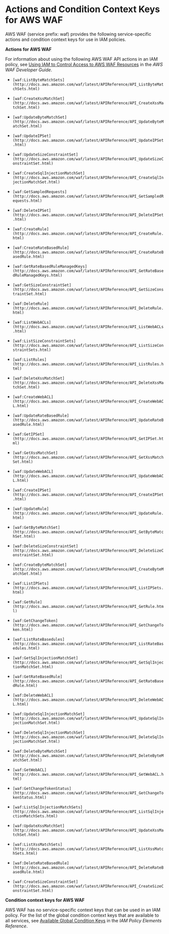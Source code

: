 # Actions and Condition Context Keys for AWS WAF<a name="list_waf"></a>

AWS WAF \(service prefix: waf\) provides the following service\-specific actions and condition context keys for use in IAM policies\.

**Actions for AWS WAF**

For information about using the following AWS WAF API actions in an IAM policy, see [Using IAM to Control Access to AWS WAF Resources](http://docs.aws.amazon.com/waf/latest/developerguide/waf-iam.html) in the *AWS WAF Developer Guide*\.

+ `[waf:ListByteMatchSets](http://docs.aws.amazon.com/waf/latest/APIReference/API_ListByteMatchSets.html)`

+ `[waf:CreateXssMatchSet](http://docs.aws.amazon.com/waf/latest/APIReference/API_CreateXssMatchSet.html)`

+ `[waf:UpdateByteMatchSet](http://docs.aws.amazon.com/waf/latest/APIReference/API_UpdateByteMatchSet.html)`

+ `[waf:UpdateIPSet](http://docs.aws.amazon.com/waf/latest/APIReference/API_UpdateIPSet.html)`

+ `[waf:UpdateSizeConstraintSet](http://docs.aws.amazon.com/waf/latest/APIReference/API_UpdateSizeConstraintSet.html)`

+ `[waf:CreateSqlInjectionMatchSet](http://docs.aws.amazon.com/waf/latest/APIReference/API_CreateSqlInjectionMatchSet.html)`

+ `[waf:GetSampledRequests](http://docs.aws.amazon.com/waf/latest/APIReference/API_GetSampledRequests.html)`

+ `[waf:DeleteIPSet](http://docs.aws.amazon.com/waf/latest/APIReference/API_DeleteIPSet.html)`

+ `[waf:CreateRule](http://docs.aws.amazon.com/waf/latest/APIReference/API_CreateRule.html)`

+ `[waf:CreateRateBasedRule](http://docs.aws.amazon.com/waf/latest/APIReference/API_CreateRateBasedRule.html)`

+ `[waf:GetRateBasedRuleManagedKeys](http://docs.aws.amazon.com/waf/latest/APIReference/API_GetRateBasedRuleManagedKeys.html)`

+ `[waf:GetSizeConstraintSet](http://docs.aws.amazon.com/waf/latest/APIReference/API_GetSizeConstraintSet.html)`

+ `[waf:DeleteRule](http://docs.aws.amazon.com/waf/latest/APIReference/API_DeleteRule.html)`

+ `[waf:ListWebACLs](http://docs.aws.amazon.com/waf/latest/APIReference/API_ListWebACLs.html)`

+ `[waf:ListSizeConstraintSets](http://docs.aws.amazon.com/waf/latest/APIReference/API_ListSizeConstraintSets.html)`

+ `[waf:ListRules](http://docs.aws.amazon.com/waf/latest/APIReference/API_ListRules.html)`

+ `[waf:DeleteXssMatchSet](http://docs.aws.amazon.com/waf/latest/APIReference/API_DeleteXssMatchSet.html)`

+ `[waf:CreateWebACL](http://docs.aws.amazon.com/waf/latest/APIReference/API_CreateWebACL.html)`

+ `[waf:UpdateRateBasedRule](http://docs.aws.amazon.com/waf/latest/APIReference/API_UpdateRateBasedRule.html)`

+ `[waf:GetIPSet](http://docs.aws.amazon.com/waf/latest/APIReference/API_GetIPSet.html)`

+ `[waf:GetXssMatchSet](http://docs.aws.amazon.com/waf/latest/APIReference/API_GetXssMatchSet.html)`

+ `[waf:UpdateWebACL](http://docs.aws.amazon.com/waf/latest/APIReference/API_UpdateWebACL.html)`

+ `[waf:CreateIPSet](http://docs.aws.amazon.com/waf/latest/APIReference/API_CreateIPSet.html)`

+ `[waf:UpdateRule](http://docs.aws.amazon.com/waf/latest/APIReference/API_UpdateRule.html)`

+ `[waf:GetByteMatchSet](http://docs.aws.amazon.com/waf/latest/APIReference/API_GetByteMatchSet.html)`

+ `[waf:DeleteSizeConstraintSet](http://docs.aws.amazon.com/waf/latest/APIReference/API_DeleteSizeConstraintSet.html)`

+ `[waf:CreateByteMatchSet](http://docs.aws.amazon.com/waf/latest/APIReference/API_CreateByteMatchSet.html)`

+ `[waf:ListIPSets](http://docs.aws.amazon.com/waf/latest/APIReference/API_ListIPSets.html)`

+ `[waf:GetRule](http://docs.aws.amazon.com/waf/latest/APIReference/API_GetRule.html)`

+ `[waf:GetChangeToken](http://docs.aws.amazon.com/waf/latest/APIReference/API_GetChangeToken.html)`

+ `[waf:ListRateBasedules](http://docs.aws.amazon.com/waf/latest/APIReference/API_ListRateBasedules.html)`

+ `[waf:GetSqlInjectionMatchSet](http://docs.aws.amazon.com/waf/latest/APIReference/API_GetSqlInjectionMatchSet.html)`

+ `[waf:GetRateBasedRule](http://docs.aws.amazon.com/waf/latest/APIReference/API_GetRateBasedRule.html)`

+ `[waf:DeleteWebACL](http://docs.aws.amazon.com/waf/latest/APIReference/API_DeleteWebACL.html)`

+ `[waf:UpdateSqlInjectionMatchSet](http://docs.aws.amazon.com/waf/latest/APIReference/API_UpdateSqlInjectionMatchSet.html)`

+ `[waf:DeleteSqlInjectionMatchSet](http://docs.aws.amazon.com/waf/latest/APIReference/API_DeleteSqlInjectionMatchSet.html)`

+ `[waf:DeleteByteMatchSet](http://docs.aws.amazon.com/waf/latest/APIReference/API_DeleteByteMatchSet.html)`

+ `[waf:GetWebACL](http://docs.aws.amazon.com/waf/latest/APIReference/API_GetWebACL.html)`

+ `[waf:GetChangeTokenStatus](http://docs.aws.amazon.com/waf/latest/APIReference/API_GetChangeTokenStatus.html)`

+ `[waf:ListSqlInjectionMatchSets](http://docs.aws.amazon.com/waf/latest/APIReference/API_ListSqlInjectionMatchSets.html)`

+ `[waf:UpdateXssMatchSet](http://docs.aws.amazon.com/waf/latest/APIReference/API_UpdateXssMatchSet.html)`

+ `[waf:ListXssMatchSets](http://docs.aws.amazon.com/waf/latest/APIReference/API_ListXssMatchSets.html)`

+ `[waf:DeleteRateBasedRule](http://docs.aws.amazon.com/waf/latest/APIReference/API_DeleteRateBasedRule.html)`

+ `[waf:CreateSizeConstraintSet](http://docs.aws.amazon.com/waf/latest/APIReference/API_CreateSizeConstraintSet.html)`

**Condition context keys for AWS WAF**

AWS WAF has no service\-specific context keys that can be used in an IAM policy\. For the list of the global condition context keys that are available to all services, see [Available Global Condition Keys](reference_policies_condition-keys.md#AvailableKeys) in the *IAM Policy Elements Reference*\.